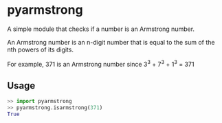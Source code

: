 pyarmstrong
===========

A simple module that checks if a number is an Armstrong number.

An Armstrong number is an n-digit number that is equal to the sum of the nth powers of its digits. 

For example, 371 is an Armstrong number since 3<sup>3</sup> + 7<sup>3</sup> + 1<sup>3</sup> = 371

Usage
-----

```python
>> import pyarmstrong
>> pyarmstrong.isarmstrong(371)
True
```
